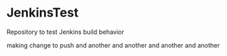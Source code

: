JenkinsTest
===========

Repository to test Jenkins build behavior

making change to push
and another
and another
and another
and another
